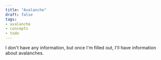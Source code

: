 ```yaml
---
title: "Avalanche"
draft: false
tags:
- avalanche
- concepts
- todo
---
```


I don't have any information, but once I'm filled out, I'll have information about avalanches.